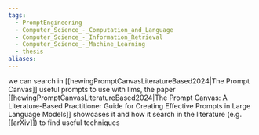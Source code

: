 ```yaml
---
tags:
  - PromptEngineering
  - Computer_Science_-_Computation_and_Language
  - Computer_Science_-_Information_Retrieval
  - Computer_Science_-_Machine_Learning
  - thesis
aliases:
---
```

we can search in [[hewingPromptCanvasLiteratureBased2024|The Prompt Canvas]] useful prompts to use with llms, the paper [[hewingPromptCanvasLiteratureBased2024|The Prompt Canvas: A Literature-Based Practitioner Guide for Creating Effective Prompts in Large Language Models]] showcases it and how it search in the literature (e.g. [[arXiv]]) to find useful techniques
